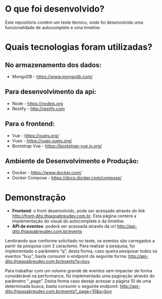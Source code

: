 # O que foi desenvolvido?
Este repositório contém um teste técnico, onde foi desenvolvido uma funcionalidade de autocomplete e uma timeline.

# Quais tecnologias foram utilizadas?
## No armazenamento dos dados: 
* MongoDB - https://www.mongodb.com/
## Para desenvolvimento da api: 
* Node - https://nodejs.org
* Restify - http://restify.com
## Para o frontend: 
* Vue - https://vuejs.org/
* Vuex - https://vuex.vuejs.org/
* Bootstrap Vue - https://bootstrap-vue.js.org/
## Ambiente de Desenvolvimento e Produção: 
* Docker - https://www.docker.com/
* Docker Compose - https://docs.docker.com/compose/

# Demonstração
* **Frontend**: o front desenvolvido, pode ser acessado através do link http://front-dito.thiagoabreudev.com.br. 
Esta página conterá a implementação do visual do autocomplete e da timeline. 
* **API de eventos**: poderá ser acessada através da url http://api-dito.thiagoabreudev.com.br/events

Lembrando que conforme solicitado no teste, os eventos são carregados a partir da pesquisa com 2 caracteres. Para realizar a pesquisa, foi implementado o parâmetro “q”, desta forma, caso queira pesquisar todos os eventos “buy”, basta consumir o endpoint da seguinte forma: http://api-dito.thiagoabreudev.com.br/events?q=buy

Para trabalhar com um volume grande de eventos sem impactar de forma considerável na performance, foi implementado uma paginação através do parâmetro “_page”. Desta forma caso deseje acessar a página 10 de uma determinada busca, basta consumir o seguinte endpoint: http://api-dito.thiagoabreudev.com.br/events?_page=10&q=buy

